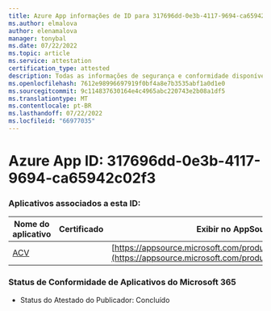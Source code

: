 ```yaml
---
title: Azure App informações de ID para 317696dd-0e3b-4117-9694-ca65942c02f3
ms.author: elmalova
author: elenamalova
manager: tonybal
ms.date: 07/22/2022
ms.topic: article
ms.service: attestation
certification_type: attested
description: Todas as informações de segurança e conformidade disponíveis para 317696dd-0e3b-4117-9694-ca65942c02f3.
ms.openlocfilehash: 7612e98996697919f0bf4a8e7b3535abf1a0d1e0
ms.sourcegitcommit: 9c114837630164e4c4965abc220743e2b08a1df5
ms.translationtype: MT
ms.contentlocale: pt-BR
ms.lasthandoff: 07/22/2022
ms.locfileid: "66977035"
---
```

# <a name="azure-app-id-317696dd-0e3b-4117-9694-ca65942c02f3"></a>Azure App ID: 317696dd-0e3b-4117-9694-ca65942c02f3


### <a name="apps-associated-with-this-id"></a>Aplicativos associados a esta ID:
| **Nome do aplicativo** | **Certificado** | **Exibir no AppSource** |
|--------------|---------------|-----------------------|
| [ACV](../forward/WA200004237.md) |  | [https://appsource.microsoft.com/product/office/WA200004237](https://appsource.microsoft.com/product/office/WA200004237) |

### <a name="microsoft-365-app-compliance-status"></a>Status de Conformidade de Aplicativos do Microsoft 365
- Status do Atestado do Publicador: Concluído
